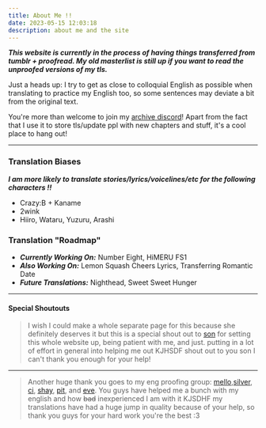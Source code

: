 ```yaml
---
title: About Me !!
date: 2023-05-15 12:03:18
description: about me and the site
---
```


***This website is currently in the process of having things transferred from tumblr + proofread. My old masterlist is still up if you want to read the unproofed versions of my tls.***

Just a heads up: I try to get as close to colloquial English as possible when translating to practice my English too, so some sentences may deviate a bit from the original text.

You're more than welcome to join my [archive discord](https://t.co/uCDQXfvgF8)! Apart from the fact that I use it to store tls/update ppl with new chapters and stuff, it's a cool place to hang out!
***

### Translation Biases

***I am more likely to translate stories/lyrics/voicelines/etc for the following characters !!***

* Crazy:B + Kaname
* 2wink
* Hiiro, Wataru, Yuzuru, Arashi

### Translation "Roadmap"
* ***Currently Working On:*** Number Eight, HiMERU FS1
* ***Also Working On:*** Lemon Squash Cheers Lyrics, Transferring Romantic Date
* ***Future Translations:*** Nighthead, Sweet Sweet Hunger
***
#### Special Shoutouts
> I wish I could make a whole separate page for this because she definitely deserves it but this is a special shout out to [son](https://twitter.com/HELLOGlRLS) for setting this whole website up, being patient with me, and just. putting in a lot of effort in general into helping me out KJHSDF shout out to you son I can't thank you enough for your help!
***
> Another huge thank you goes to my eng proofing group: [mello](https://twitter.com/tattsuhime),[silver](https://twitter.com/morpho_partisian), [ci](https://twitter.com/lovedeviled), [shay](https://tumblr.com/starswallowingsea), [pit](https://tumblr.com/pitxroxas), and [eve](https://www.tumblr.com/ohii-san). You guys have helped me a bunch with my english and how ~~bad~~ inexperienced I am with it KJSDHF my translations have had a huge jump in quality because of your help, so thank you guys for your hard work you're the best :3